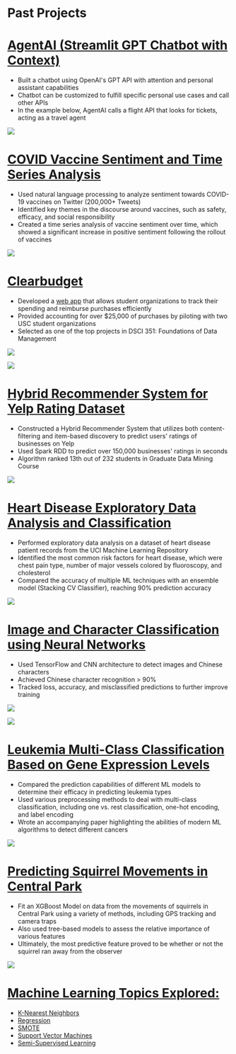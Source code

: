 # Past Projects  

# [AgentAI (Streamlit GPT Chatbot with Context)](https://github.com/hassanhshah/GPTChatbot)
* Built a chatbot using OpenAI's GPT API with attention and personal assistant capabilities 
* Chatbot can be customized to fulfill specific personal use cases and call other APIs
* In the example below, AgentAI calls a flight API that looks for tickets, acting as a travel agent

![](/images/Chatbot.png)

# [COVID Vaccine Sentiment and Time Series Analysis](https://www.kaggle.com/code/hassanhshah/covid-vaccine-sentiment-and-time-series-analysis)
* Used natural language processing to analyze sentiment towards COVID-19 vaccines on Twitter (200,000+ Tweets)  
* Identified key themes in the discourse around vaccines, such as safety, efficacy, and social responsibility
* Created a time series analysis of vaccine sentiment over time, which showed a significant increase in positive sentiment following the rollout of vaccines  

![](/images/Time_Series.png)

# [Clearbudget](https://clearbudgets.com)
* Developed a [web app](https://github.com/hassanhshah/ClearBudget) that allows student organizations to track their spending and reimburse purchases efficiently  
* Provided accounting for over $25,000 of purchases by piloting with two USC student organizations  
* Selected as one of the top projects in DSCI 351: Foundations of Data Management  

![](/images/Main_Screen.png)

![](/images/Requests.png)

# [Hybrid Recommender System for Yelp Rating Dataset](https://github.com/hassanhshah/Hybrid_Recommender_System)
* Constructed a Hybrid Recommender System that utilizes both content-filtering and item-based discovery to predict users' ratings of businesses on Yelp
* Used Spark RDD to predict over 150,000 businesses' ratings in seconds
* Algorithm ranked 13th out of 232 students in Graduate Data Mining Course  

![](/images/Yelp.png)

# [Heart Disease Exploratory Data Analysis and Classification](https://www.kaggle.com/code/hassanhshah/heart-disease-eda-classification-90-accuracy)
* Performed exploratory data analysis on a dataset of heart disease patient records from the UCI Machine Learning Repository  
* Identified the most common risk factors for heart disease, which were chest pain type, number of major vessels colored by fluoroscopy, and cholesterol
* Compared the accuracy of multiple ML techniques with an ensemble model (Stacking CV Classifier), reaching 90% prediction accuracy  

![](/images/Cholesterol.png)

# [Image and Character Classification using Neural Networks](https://github.com/hassanhshah/Image_and_Character_Classification)
* Used TensorFlow and CNN architecture to detect images and Chinese characters
* Achieved Chinese character recognition > 90%
* Tracked loss, accuracy, and misclassified predictions to further improve training 

![](/images/IMAGECNN.png)

![](/images/Chinese_Characters.png)

# [Leukemia Multi-Class Classification Based on Gene Expression Levels](https://github.com/hassanhshah/Leukemia_Classification)
* Compared the prediction capabilities of different ML models to determine their efficacy in predicting leukemia types  
* Used various preprocessing methods to deal with multi-class classification, including one vs. rest classification, one-hot encoding, and label encoding 
* Wrote an accompanying paper highlighting the abilities of modern ML algorithms to detect different cancers

![](/images/Models.png)

# [Predicting Squirrel Movements in Central Park](https://github.com/hassanhshah/Squirrel_Prediction)
* Fit an XGBoost Model on data from the movements of squirrels in Central Park using a variety of methods, including GPS tracking and camera traps
* Also used tree-based models to assess the relative importance of various features
* Ultimately, the most predictive feature proved to be whether or not the squirrel ran away from the observer 

![](/images/Squirrel.png)

# [Machine Learning Topics Explored:](https://github.com/hassanhshah/MLTopics)
* [K-Nearest Neighbors](https://github.com/hassanhshah/MLTopics/blob/main/KNN/notebook/KNN.ipynb)
* [Regression](https://github.com/hassanhshah/MLTopics/blob/main/Regression/notebook/Regression.ipynb)
* [SMOTE](https://github.com/hassanhshah/MLTopics/blob/main/SMOTE%20Sampling/notebook/SMOTE_Sampling.ipynb)
* [Support Vector Machines](https://github.com/hassanhshah/MLTopics/blob/main/SVMs/notebook/SVMs.ipynb)
* [Semi-Supervised Learning](https://github.com/hassanhshah/MLTopics/tree/main/SemiSupervisedLearning/notebook)


